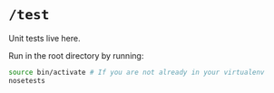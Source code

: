 # `/test`

Unit tests live here.

Run in the root directory by running:

```bash
source bin/activate # If you are not already in your virtualenv
nosetests
```